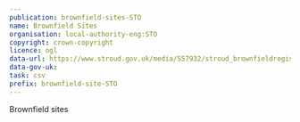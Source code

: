 ```yaml
---
publication: brownfield-sites-STO
name: Brownfield Sites
organisation: local-authority-eng:STO
copyright: crown-copyright
licence: ogl
data-url: https://www.stroud.gov.uk/media/557932/stroud_brownfieldregister_2017-12-18_rev1.csv
data-gov-uk: 
task: csv
prefix: brownfield-site-STO
---
```


Brownfield sites

